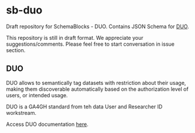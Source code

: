 # sb-duo
Draft repository for SchemaBlocks - DUO.
Contains JSON Schema for [DUO](https://github.com/EBISPOT/DUO). 

This repository is still in draft format. We appreciate your suggestions/comments. 
Please feel free to start conversation in issue section.

## DUO
DUO allows to semantically tag datasets with restriction about their usage, making them discoverable automatically based on the authorization level of users, or intended usage.

DUO is a GA4GH standard from teh data User and Researcher ID workstream.

Access DUO documentation [here](https://github.com/EBISPOT/DUO#duo---full-documentation).
